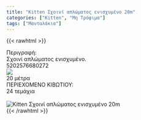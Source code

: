 ```yaml
---
title: "Kitten Σχοινί απλώματος ενισχυμένο 20m"
categories: ["Kitten", "Μη Τρόφιμα"]
tags: ["Μανταλάκια"]
---
```

{{< rawhtml >}}

<div class="sload233"><div class="product"><div id="sistatika">Περιγραφή:</div><div class="alltext">Σχοινί απλώματος ενισχυμένο.</div><div id="barcode"><div id="barimage1"></div><span id="bartext">5202576680272</span></div><div id="varos"><div id="varosimage" style="margin:0"><img src="https://sites.google.com/site/sklplfiles/files/dim3.png"></div><span id="varostext">20 μέτρα</span></div><div id="kivotio">ΠΕΡΙΕΧΟΜΕΝΟ ΚΙΒΩΤΙΟΥ:<br>24 τεμάχια</div><br><div class="pimg"><img alt="Kitten Σχοινί απλώματος ενισχυμένο 20m" title="Kitten Σχοινί απλώματος ενισχυμένο 20m" src="/media/images/kitten-sxoini-aplwmatos-enisxymeno-20m.jpg"></div></div></div>
{{< /rawhtml >}}


